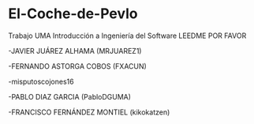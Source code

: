 # El-Coche-de-Pevlo
Trabajo UMA Introducción a Ingeniería del Software
 LEEDME POR FAVOR

-JAVIER JUÁREZ ALHAMA (MRJUAREZ1)

-FERNANDO ASTORGA COBOS (FXACUN)

-misputoscojones16

-PABLO DIAZ GARCIA (PabloDGUMA)

-FRANCISCO FERNÁNDEZ MONTIEL (kikokatzen)

